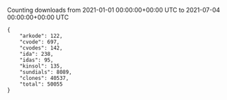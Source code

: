 
Counting downloads from 2021-01-01 00:00:00+00:00 UTC to 2021-07-04 00:00:00+00:00 UTC

```
{
    "arkode": 122,
    "cvode": 697,
    "cvodes": 142,
    "ida": 238,
    "idas": 95,
    "kinsol": 135,
    "sundials": 8089,
    "clones": 40537,
    "total": 50055
}
```
